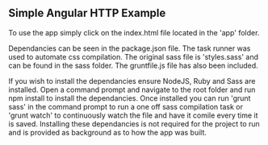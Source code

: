 Simple Angular HTTP Example
-----------------------------

To use the app simply click on the index.html file located in the 'app' folder.

Dependancies can be seen in the package.json file. The task runner was used to automate css compilation. The original sass file is 'styles.sass' and can be found in the sass folder. The gruntfile.js file has also been included.

If you wish to install the dependancies ensure NodeJS, Ruby and Sass are installed. Open a command prompt and navigate to the root folder and run npm install to install the dependancies. Once installed you can run 'grunt sass' in the command prompt to run a one off sass compilation task or 'grunt watch' to continuously watch the file and have it comile every time it is saved. Installing these dependancies is not required for the project to run and is provided as background as to how the app was built.